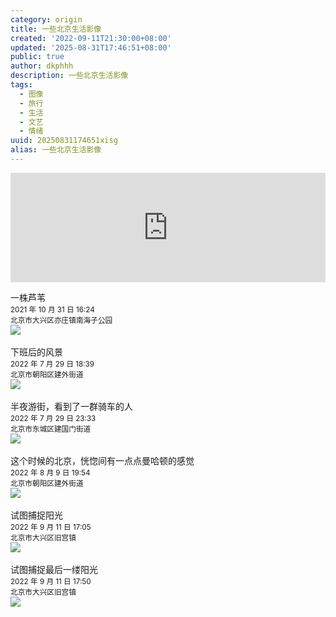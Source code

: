 ```yaml
---
category: origin
title: 一些北京生活影像
created: '2022-09-11T21:30:00+08:00'
updated: '2025-08-31T17:46:51+08:00'
public: true
author: dkphhh
description: 一些北京生活影像
tags:
  - 图像
  - 旅行
  - 生活
  - 文艺
  - 情绪
uuid: 20250831174651xisg
alias: 一些北京生活影像
---
```


<iframe allow="autoplay *; encrypted-media *; fullscreen *; clipboard-write" frameborder="0" height="175" style="width:100%;max-width:660px;overflow:hidden;background:transparent;" sandbox="allow-forms allow-popups allow-same-origin allow-scripts allow-storage-access-by-user-activation allow-top-navigation-by-user-activation" src="https://embed.music.apple.com/cn/album/%E5%BA%94%E8%AF%A52022/1637052066?i=1637052266"></iframe>

一株芦苇
<br><small>2021 年 10 月 31 日 16:24<br>
北京市大兴区亦庄镇南海子公园</small><br>
![](https://img.dkphhh.me/IMG_5810.jpeg)
<br>
<br>
下班后的风景
<br><small>2022 年 7 月 29 日 18:39<br>
北京市朝阳区建外街道</small><br>
![](https://img.dkphhh.me/IMG_8236.jpeg)
<br>
<br>
半夜游街，看到了一群骑车的人
<br><small>2022 年 7 月 29 日 23:33<br>
北京市东城区建国门街道</small><br>
![](https://img.dkphhh.me/IMG_8465.jpeg)
<br>
<br>
这个时候的北京，恍惚间有一点点曼哈顿的感觉<br><small>2022 年 8 月 9 日 19:54<br>
北京市朝阳区建外街道</small><br>
![](https://img.dkphhh.me/IMG_8275.jpeg)
<br>
<br>
试图捕捉阳光
<br><small>2022 年 9 月 11 日 17:05<br>
北京市大兴区旧宫镇</small><br>
![](https://img.dkphhh.me/IMG_8451.jpeg)
<br>
<br>
试图捕捉最后一缕阳光
<br><small>2022 年 9 月 11 日 17:50<br>
北京市大兴区旧宫镇</small><br>
![](https://img.dkphhh.me/IMG_8458.jpeg)
<br>
<br>

